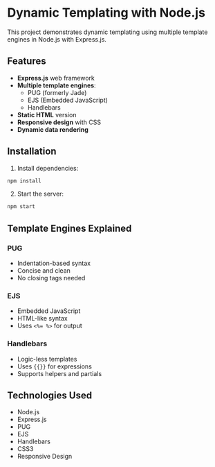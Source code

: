 # Dynamic Templating with Node.js

This project demonstrates dynamic templating using multiple template engines in Node.js with Express.js.

## Features
- **Express.js** web framework
- **Multiple template engines**:
  - PUG (formerly Jade)
  - EJS (Embedded JavaScript)
  - Handlebars
- **Static HTML** version
- **Responsive design** with CSS
- **Dynamic data rendering**


## Installation

1. Install dependencies:
```bash
npm install
```

2. Start the server:
```bash
npm start
```

## Template Engines Explained

### PUG
- Indentation-based syntax
- Concise and clean
- No closing tags needed

### EJS
- Embedded JavaScript
- HTML-like syntax
- Uses `<%= %>` for output

### Handlebars
- Logic-less templates
- Uses `{{}}` for expressions
- Supports helpers and partials

## Technologies Used
- Node.js
- Express.js
- PUG
- EJS
- Handlebars
- CSS3
- Responsive Design
